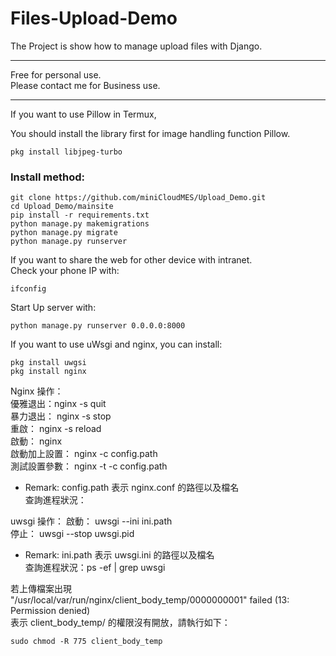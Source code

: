 # Files-Upload-Demo
The Project is show how to manage upload files with Django.  
***
Free for personal use.  
Please contact me for Business use.
***

If you want to use Pillow in Termux,

You should install the library first for image handling function Pillow.
```commandline
pkg install libjpeg-turbo
```

### Install method:  
```
git clone https://github.com/miniCloudMES/Upload_Demo.git 
cd Upload_Demo/mainsite 
pip install -r requirements.txt  
python manage.py makemigrations
python manage.py migrate
python manage.py runserver
```
If you want to share the web for other device with intranet.  
Check your phone IP with:
```commandline
ifconfig
```
Start Up server with:
```commandline
python manage.py runserver 0.0.0.0:8000
```

If you want to use uWsgi and nginx, you can install:
```commandline
pkg install uwgsi
pkg install nginx
```

Nginx 操作：  
優雅退出：nginx -s quit  
暴力退出： nginx -s stop  
重啟： nginx -s reload  
啟動： nginx  
啟動加上設置： nginx -c config.path  
測試設置參數： nginx -t -c config.path  
* Remark: config.path 表示 nginx.conf 的路徑以及檔名  
查詢進程狀況：

uwsgi 操作： 
啟動： uwsgi --ini ini.path  
停止： uwsgi --stop uwsgi.pid  
* Remark: ini.path 表示 uwsgi.ini 的路徑以及檔名  
查詢進程狀況：ps -ef | grep uwsgi

若上傳檔案出現  
"/usr/local/var/run/nginx/client_body_temp/0000000001" failed (13: Permission denied)  
表示 client_body_temp/ 的權限沒有開放，請執行如下：  
```commandline
sudo chmod -R 775 client_body_temp
```